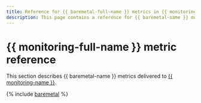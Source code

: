 ```yaml
---
title: Reference for {{ baremetal-full-name }} metrics in {{ monitoring-full-name }}
description: This page contains a reference for {{ baremetal-name }} metrics delivered to {{ monitoring-full-name }}.
---
```


# {{ monitoring-full-name }} metric reference

This section describes {{ baremetal-name }} metrics delivered to [{{ monitoring-name }}](../monitoring/index.yaml).

{% include [baremetal](../_includes/monitoring/metrics-ref/baremetal.md) %}